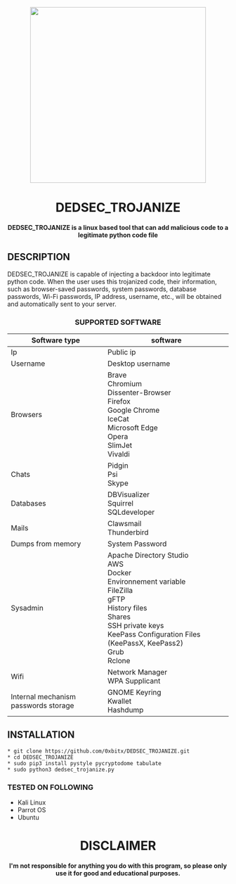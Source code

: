 
<p align="center">
<img src="https://media3.giphy.com/media/2kXM55r2Ki78LsavEQ/giphy.gif?cid=ecf05e47sa6taafie5ln5fpq9upbt26tjiikgtr6inq0us36&ep=v1_gifs_related&rid=giphy.gif&ct=s", width="400", height="400">
</p>
<h1 align="center"> DEDSEC_TROJANIZE</h1>
<h4 align="center">DEDSEC_TROJANIZE is a linux based tool that can add malicious code to a legitimate python code file </h4>

## DESCRIPTION
DEDSEC_TROJANIZE is capable of injecting a backdoor into legitimate python code. When the user uses this trojanized code, their information, such as browser-saved passwords, system passwords, database passwords, Wi-Fi passwords, IP address, username, etc., will be obtained and automatically sent to your server.


<h3 align="center"> SUPPORTED SOFTWARE</h3>
<div align="center">
   
  | Software type | software  |
  | -- | -- |
  | Ip  | Public ip |
  | Username    | Desktop username  |
  | Browsers | Brave<br> Chromium<br> Dissenter-Browser<br> Firefox<br> Google Chrome<br> IceCat<br> Microsoft Edge<br> Opera<br> SlimJet<br> Vivaldi |
  | Chats | Pidgin<br> Psi<br> Skype| Pidgin<br> Psi | 
  | Databases | DBVisualizer<br> Squirrel<br> SQLdeveloper  | 
  | Mails | Clawsmail<br> Thunderbird |
  | Dumps from memory | System Password |  |
  | Sysadmin |  Apache Directory Studio<br> AWS<br>  Docker<br> Environnement variable<br> FileZilla<br> gFTP<br> History files<br> Shares <br> SSH private keys <br> KeePass Configuration Files (KeePassX, KeePass2) <br> Grub <br> Rclone |
  | Wifi | Network Manager<br> WPA Supplicant | 
  | Internal mechanism passwords storage | GNOME Keyring<br> Kwallet<br> Hashdump | 
</div>


## INSTALLATION 
    * git clone https://github.com/0xbitx/DEDSEC_TROJANIZE.git
    * cd DEDSEC_TROJANIZE
    * sudo pip3 install pystyle pycryptodome tabulate
    * sudo python3 dedsec_trojanize.py

### TESTED ON FOLLOWING
* Kali Linux 
* Parrot OS 
* Ubuntu

<h1 align="center"> DISCLAIMER </h1>

<h4 align="center">I'm not responsible for anything you do with this program, so please only use it for good and educational purposes. </h4>
